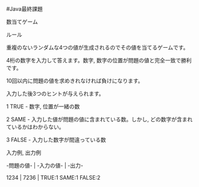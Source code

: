 #Java最終課題

数当てゲーム

ルール

重複のないランダムな4つの値が生成されるのでその値を当てるゲームです。

4桁の数字を入力して答えます。数字, 数字の位置が問題の値と完全一致で勝利です。

10回以内に問題の値を求めきれなければ負けになります。

入力した後3つのヒントが与えられます。

1 TRUE - 数字, 位置が一緒の数

2 SAME - 入力した値が問題の値に含まれている数。しかし, どの数字が含まれているかはわからない。

3 FALSE - 入力した数字が間違っている数


入力例, 出力例

-問題の値- | -入力の値- | -出力-

   1234 | 7236 | TRUE:1 SAME:1 FALSE:2